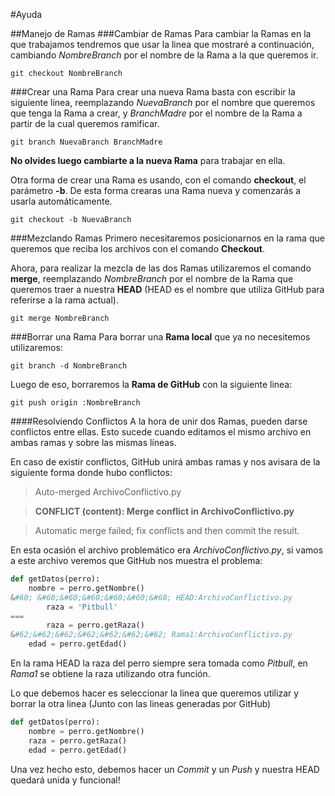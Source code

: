 #Ayuda

##Manejo de Ramas
###Cambiar de Ramas
Para cambiar la Ramas en la que trabajamos tendremos que usar la linea que mostraré a continuación, cambiando *NombreBranch* por el nombre de la Rama a la que queremos ir.
```
git checkout NombreBranch
```
###Crear una Rama
Para crear una nueva Rama basta con escribir la siguiente linea, reemplazando *NuevaBranch* por el nombre que queremos que tenga la Rama a crear, y *BranchMadre* por el nombre de la Rama a partir de la cual queremos ramificar.
```
git branch NuevaBranch BranchMadre
```
**No olvides luego cambiarte a la nueva Rama** para trabajar en ella.

Otra forma de crear una Rama es usando, con el comando **checkout**, el parámetro **-b**. De esta forma crearas una Rama nueva y comenzarás a usarla automáticamente.
```
git checkout -b NuevaBranch
```
###Mezclando Ramas
Primero necesitaremos posicionarnos en la rama que queremos que reciba los archivos con el comando **Checkout**.

Ahora, para realizar la mezcla de las dos Ramas utilizaremos el comando **merge**, reemplazando *NombreBranch* por el nombre de la Rama que queremos traer a nuestra **HEAD** (HEAD es el nombre que utiliza GitHub para referirse a la rama actual).
```
git merge NombreBranch
```
###Borrar una Rama
Para borrar una **Rama local** que ya no necesitemos utilizaremos:
```
git branch -d NombreBranch
```
Luego de eso, borraremos la **Rama de GitHub** con la siguiente linea:
```
git push origin :NombreBranch
```
####Resolviendo Conflictos
A la hora de unir dos Ramas, pueden darse conflictos entre ellas. Esto sucede cuando editamos el mismo archivo en ambas ramas y sobre las mismas líneas.

En caso de existir conflictos, GitHub unirá ambas ramas y nos avisara de la siguiente forma donde hubo conflictos:

>Auto-merged ArchivoConflictivo.py

>**CONFLICT (content): Merge conflict in ArchivoConflictivo.py**

>Automatic merge failed; fix conflicts and then commit the result.

En esta ocasión el archivo problemático era *ArchivoConflictivo.py*, si vamos a este archivo veremos que GitHub nos muestra el problema:

```python
def getDatos(perro):
	nombre = perro.getNombre()
&#60; &#60;&#60;&#60;&#60;&#60;&#60; HEAD:ArchivoConflictivo.py
        raza = 'Pitbull'
===
        raza = perro.getRaza()
&#62;&#62;&#62;&#62;&#62;&#62;&#62; Rama1:ArchivoConflictivo.py
	edad = perro.getEdad()
```
En la rama HEAD la raza del perro siempre sera tomada como *Pitbull*, en *Rama1* se obtiene la raza utilizando otra función.

Lo que debemos hacer es seleccionar la linea que queremos utilizar y borrar la otra linea (Junto con las lineas generadas por GitHub)
```python
def getDatos(perro):
	nombre = perro.getNombre()
	raza = perro.getRaza()
	edad = perro.getEdad()
```
Una vez hecho esto, debemos hacer un *Commit* y un *Push* y nuestra HEAD quedará unida y funcional!
